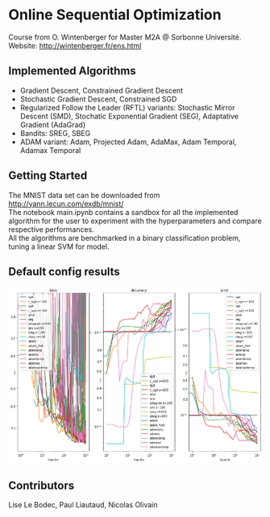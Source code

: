 # Online Sequential Optimization

Course from O. Wintenberger for Master M2A @ Sorbonne Université.   
Website: http://wintenberger.fr/ens.html

## Implemented Algorithms
- Gradient Descent, Constrained Gradient Descent 
- Stochastic Gradient Descent, Constrained SGD
- Regularized Follow the Leader (RFTL) variants: Stochastic Mirror Descent (SMD), Stochatic Exponential Gradient (SEG), Adaptative Gradient (AdaGrad)
- Bandits: SREG, SBEG
- ADAM variant: Adam, Projected Adam, AdaMax, Adam Temporal, Adamax Temporal

## Getting Started
The MNIST data set can be downloaded from http://yann.lecun.com/exdb/mnist/  
The notebook main.ipynb contains a sandbox for all the implemented algorithm for the user to experiment with the hyperparameters and compare respective performances.  
All the algorithms are benchmarked in a binary classification problem, tuning a linear SVM for model.

## Default config results

![](figs/curves.png)

## Contributors
Lise Le Bodec, Paul Liautaud, Nicolas Olivain
